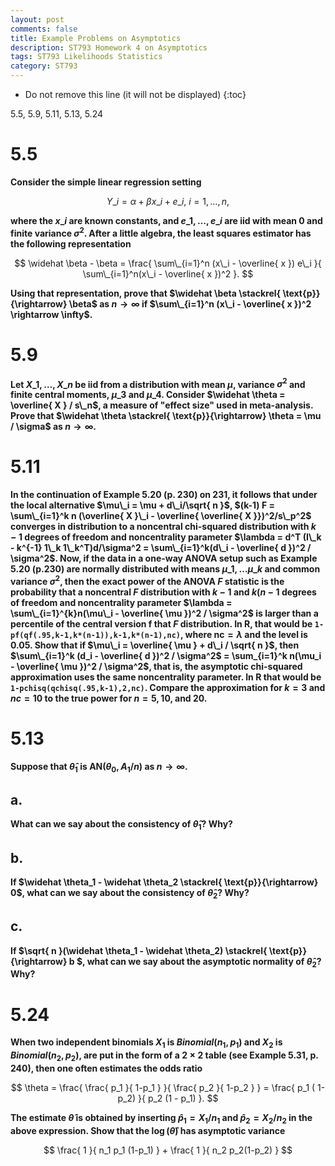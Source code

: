 ```yaml
---
layout: post
comments: false
title: Example Problems on Asymptotics
description: ST793 Homework 4 on Asymptotics
tags: ST793 Likelihoods Statistics
category: ST793
---
```


* Do not remove this line (it will not be displayed)
{:toc}

5.5, 5.9, 5.11, 5.13, 5.24 

# 5.5
**Consider the simple linear regression setting**

$$
Y\_i = \alpha + \beta x\_i + e\_i,  \ i = 1, \dots ,n,
$$

**where the $x\_i$ are known constants, and $e\_1, \dots , e\_i$ are iid with mean 0 and finite variance $\sigma^2$. After a little algebra, the least squares estimator has the following representation**


$$
\widehat \beta - \beta = \frac{ \sum\_{i=1}^n (x\_i - \overline{ x }) e\_i }{ \sum\_{i=1}^n(x\_i - \overline{ x })^2 }.
$$

**Using that representation, prove that $\widehat \beta \stackrel{ \text{p}}{\rightarrow} \beta$ as $n \rightarrow \infty$ if $\sum\_{i=1}^n (x\_i - \overline{ x })^2 \rightarrow \infty$.**




# 5.9
**Let $X\_1, \dots , X\_n$ be iid from a distribution with mean $\mu$, variance $\sigma^2$ and finite central moments, $\mu\_3$ and $\mu\_4$. Consider $\widehat \theta = \overline{ X } / s\_n$, a measure of "effect size" used in meta-analysis. Prove that $\widehat \theta \stackrel{ \text{p}}{\rightarrow} \theta = \mu / \sigma$ as $n \rightarrow \infty$.**



# 5.11
**In the continuation of Example 5.20 (p. 230) on 231, it follows that under the local alternative $\mu\_i = \mu + d\_i/\sqrt{ n }$, $(k-1) F = \sum\_{i=1}^k n (\overline{ X }\_i - \overline{ \overline{ X }})^2/s\_p^2$ converges in distribution to a noncentral chi-squared distribution with $k-1$ degrees of freedom and noncentrality parameter $\lambda = d^T (I\_k - k^{-1} 1\_k 1\_k^T)d/\sigma^2 = \sum\_{i=1}^k(d\_i - \overline{ d })^2 / \sigma^2$. Now, if the data in a one-way ANOVA setup such as Example 5.20 (p.230) are normally distributed with means $\mu\_1 , \dots \mu\_k$ and common variance $\sigma^2$, then the exact power of the ANOVA $F$ statistic is the probability that a noncentral $F$ distribution with $k-1$ and $k(n-1$ degrees of freedom and noncentrality parameter $\lambda = \sum\_{i=1}^{k}n(\mu\_i - \overline{ \mu })^2 / \sigma^2$ is larger than a percentile of the central version f that $F$ distribution. In R, that would be `1-pf(qf(.95,k-1,k*(n-1)),k-1,k*(n-1),nc)`, where $\text{nc} = \lambda$ and the level is 0.05. Show that if $\mu\_i = \overline{ \mu } + d\_i / \sqrt{ n }$, then $\sum\_{i=1}^k (d_i - \overline{ d })^2 / \sigma^2$ = \sum\_{i=1}^k n(\mu\_i - \overline{ \mu })^2 / \sigma^2$, that is, the asymptotic chi-squared approximation uses the same noncentrality parameter. In R that would be `1-pchisq(qchisq(.95,k-1),2,nc)`. Compare the approximation for $k=3$ and $nc=10$ to the true power for $n=5,10,$ and $20$.**



# 5.13
**Suppose that $\widehat \theta_1$ is $\text{AN}(\theta_0, A_1/n)$ as $n \rightarrow \infty$.**


## a.
**What can we say about the consistency of $\hat \theta_1$? Why?**




## b.
**If $\widehat \theta_1 - \widehat \theta_2 \stackrel{ \text{p}}{\rightarrow} 0$, what can we say about the consistency of $\widehat \theta_2$? Why?**



## c.
**If $\sqrt{ n }(\widehat \theta_1 - \widehat \theta_2) \stackrel{ \text{p}}{\rightarrow} b $, what can we say about the asymptotic normality of $\widehat \theta_2$? Why?**


# 5.24 
**When two independent binomials $X_1$ is $Binomial(n_1, p_1)$ and $X_2$ is $Binomial(n_2, p_2)$, are put in the form of a $2 \times 2$ table (see Example 5.31, p. 240), then one often estimates the odds ratio**

$$
\theta = \frac{ \frac{ p_1 }{ 1-p_1 } }{ \frac{ p_2 }{ 1-p_2 } } = \frac{ p_1 ( 1- p_2) }{ p_2 (1 - p_1) }.
$$

**The estimate $\widehat \theta$ is obtained by inserting $\widehat p_1 = X_1 / n_1$ and $\widehat p_2 = X_2 / n_2$ in the above expression. Show that the $\log(\widehat \theta)$ has asymptotic variance**

$$
\frac{ 1 }{ n_1 p_1 (1-p_1) } + \frac{ 1 }{ n_2 p_2(1-p_2) }
$$
